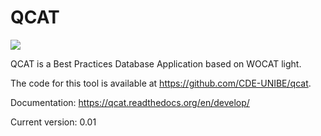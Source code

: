 QCAT
====

![](https://api.shippable.com/projects/569e58801895ca447470241e/badge?branch=develop)  

QCAT is a Best Practices Database Application based on WOCAT light.

The code for this tool is available at https://github.com/CDE-UNIBE/qcat.

Documentation: https://qcat.readthedocs.org/en/develop/

Current version: 0.01
